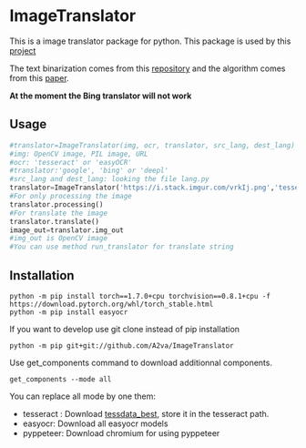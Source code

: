 # ImageTranslator
 
This is a image translator package for python. This package is used by this [project](https://github.com/a2va/transimage)

The text binarization comes from this [repository](https://github.com/jasonlfunk/ocr-text-extraction) and the algorithm comes from this [paper](http://www.m.cs.osakafu-u.ac.jp/cbdar2007/proceedings/papers/O1-1.pdf).

**At the moment the Bing translator will not work**

## Usage

```python
#translator=ImageTranslator(img, ocr, translator, src_lang, dest_lang)
#img: OpenCV image, PIL image, URL
#ocr: 'tesseract' or 'easyOCR'
#translator:'google', 'bing' or 'deepl'
#src_lang and dest_lang: looking the file lang.py
translator=ImageTranslator('https://i.stack.imgur.com/vrkIj.png','tesseract','google','eng','fra')
#For only processing the image
translator.processing()
#For translate the image
translator.translate()
image_out=translator.img_out
#img_out is OpenCV image
#You can use method run_translator for translate string
```
## Installation

```
python -m pip install torch==1.7.0+cpu torchvision==0.8.1+cpu -f https://download.pytorch.org/whl/torch_stable.html
python -m pip install easyocr
```
If you want to develop use git clone instead of pip installation
```
python -m pip git+git://github.com/A2va/ImageTranslator
```

Use get_components command to download additionnal components.
```
get_components --mode all
```
You can replace all mode by one them:
* tesseract : Download [tessdata_best](https://github.com/tesseract-ocr/tessdata_best), store it in the tesseract path. 
* easyocr: Download all easyocr models
* pyppeteer: Download chromium for using pyppeteer